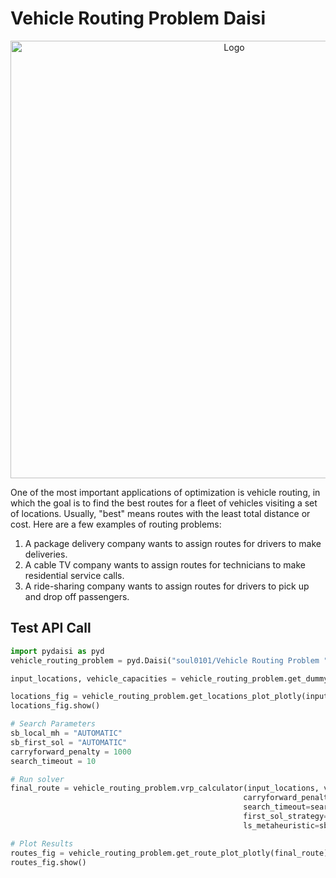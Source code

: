 # Vehicle Routing Problem Daisi

<p align="center">
    <img src="https://user-images.githubusercontent.com/53980340/192163020-0af79b4e-e4ae-4866-b061-10447644ac41.png" alt="Logo" width="700">        
</p>

One of the most important applications of optimization is vehicle routing, in which the goal is to find the best routes for a fleet of vehicles visiting a set of locations. Usually, "best" means routes with the least total distance or cost. Here are a few examples of routing problems:

1) A package delivery company wants to assign routes for drivers to make deliveries.
2) A cable TV company wants to assign routes for technicians to make residential service calls.
3) A ride-sharing company wants to assign routes for drivers to pick up and drop off passengers.

## Test API Call
``` python
import pydaisi as pyd
vehicle_routing_problem = pyd.Daisi("soul0101/Vehicle Routing Problem ")

input_locations, vehicle_capacities = vehicle_routing_problem.get_dummy_data().value

locations_fig = vehicle_routing_problem.get_locations_plot_plotly(input_locations).value
locations_fig.show()

# Search Parameters
sb_local_mh = "AUTOMATIC"
sb_first_sol = "AUTOMATIC"
carryforward_penalty = 1000
search_timeout = 10

# Run solver
final_route = vehicle_routing_problem.vrp_calculator(input_locations, vehicle_capacities, 
                                                    carryforward_penalty=carryforward_penalty, 
                                                    search_timeout=search_timeout, 
                                                    first_sol_strategy=sb_first_sol, 
                                                    ls_metaheuristic=sb_local_mh).value

# Plot Results
routes_fig = vehicle_routing_problem.get_route_plot_plotly(final_route).value
routes_fig.show()
```
